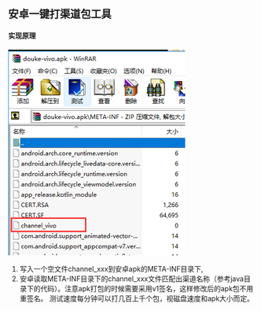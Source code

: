 ## 安卓一键打渠道包工具


#### 实现原理

![](https://github.com/ikool-cn/Android-channel-build-tool/blob/master/Screenshot.png.png)

1. 写入一个空文件channel_xxx到安卓apk的META-INF目录下,
2. 安卓读取META-INF目录下的channel_xxx文件匹配出渠道名称（参考java目录下的代码）。注意apk打包的时候需要采用v1签名，这样修改后的apk包不用重签名。
测试速度每分钟可以打几百上千个包，视磁盘速度和apk大小而定。

